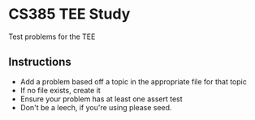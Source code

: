 # CS385 TEE Study
Test problems for the TEE

## Instructions
- Add a problem based off a topic in the appropriate file for that topic
- If no file exists, create it
- Ensure your problem has at least one assert test
- Don't be a leech, if you're using please seed.
